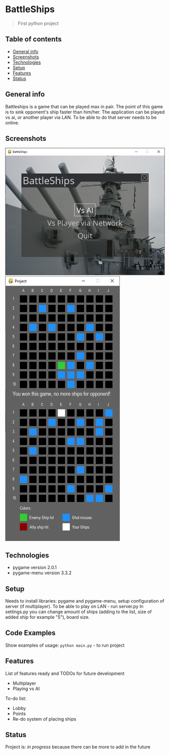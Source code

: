 # BattleShips
> First python project

## Table of contents
* [General info](#general-info)
* [Screenshots](#screenshots)
* [Technologies](#technologies)
* [Setup](#setup)
* [Features](#features)
* [Status](#status)


## General info
Battleships is a game that can be played max in pair. The point of this game is to sink opponent's
ship faster than him/her. The application can be played vs ai, or another player via LAN. To be able to
do that server needs to be online.

## Screenshots
![Example screenshot](./assets/start-menu.png)
![Example screenshot](./assets/game-example.png)


## Technologies
* pygame version 2.0.1
* pygame-menu version 3.3.2


## Setup
Needs to install libraries: pygame and pygame-menu, setup configuration of server (if multiplayer).
To be able to play on LAN - run server.py
In settings.py you can change amount of ships (adding to the list, size of added ship for example "5"), board size.
 

## Code Examples
Show examples of usage:
`python main.py` - to run project

## Features
List of features ready and TODOs for future development
* Multiplayer
* Playing vs AI



To-do list:
* Lobby
* Points
* Re-do system of placing ships


## Status
Project is: _in progress_  because there can be more to add in the future
